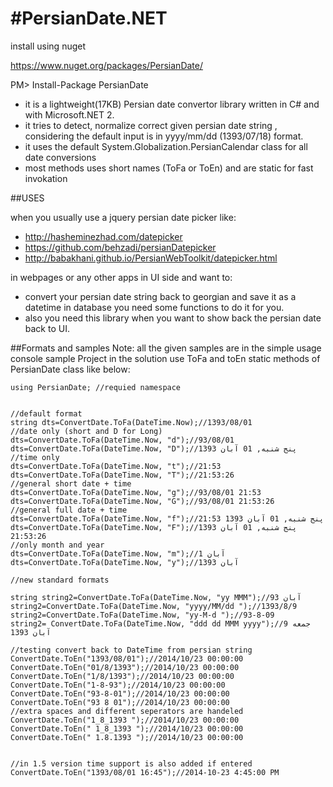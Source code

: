 #PersianDate.NET
===============
install using nuget

https://www.nuget.org/packages/PersianDate/

PM> Install-Package PersianDate

- it is a lightweight(17KB) Persian date convertor library written in C# and with Microsoft.NET 2.
- it tries to detect, normalize  correct given persian date string , considering the default input is in yyyy/mm/dd (1393/07/18) format.
- it uses the default System.Globalization.PersianCalendar class for all date conversions
- most methods uses short names (ToFa or ToEn) and are static for fast invokation

##USES

when you usually use a jquery persian date picker like:
- http://hasheminezhad.com/datepicker 
- https://github.com/behzadi/persianDatepicker
- http://babakhani.github.io/PersianWebToolkit/datepicker.html

in webpages or any other apps in UI side and want to:
- convert your persian date string back to georgian and save it as a datetime in database you need some functions to do it for you. 
- also you need this library when you want to show back the persian date back to UI.

##Formats and samples
Note: all the given samples are in the simple usage console sample Project in the solution
use ToFa and toEn static methods of PersianDate class like below:

	using PersianDate; //requied namespace


    //default format 
    string dts=ConvertDate.ToFa(DateTime.Now);//1393/08/01
    //date only (short and D for Long)
    dts=ConvertDate.ToFa(DateTime.Now, "d");//93/08/01 
    dts=ConvertDate.ToFa(DateTime.Now, "D");//پنج شنبه, 01 آبان 1393
    //time only 
    dts=ConvertDate.ToFa(DateTime.Now, "t");//21:53 
    dts=ConvertDate.ToFa(DateTime.Now, "T");//21:53:26
    //general short date + time
    dts=ConvertDate.ToFa(DateTime.Now, "g");//93/08/01 21:53 
    dts=ConvertDate.ToFa(DateTime.Now, "G");//93/08/01 21:53:26
    //general full date + time
    dts=ConvertDate.ToFa(DateTime.Now, "f");//پنج شنبه, 01 آبان 1393 21:53 
    dts=ConvertDate.ToFa(DateTime.Now, "F");//پنج شنبه, 01 آبان 1393 21:53:26
    //only month and year
    dts=ConvertDate.ToFa(DateTime.Now, "m");//آبان 1 
    dts=ConvertDate.ToFa(DateTime.Now, "y");//1393 آبان
    
    //new standard formats 
    
    string string2=ConvertDate.ToFa(DateTime.Now, "yy MMM");//93 آبان 
    string2=ConvertDate.ToFa(DateTime.Now, "yyyy/MM/dd ");//1393/8/9 
    string2=ConvertDate.ToFa(DateTime.Now, "yy-M-d ");//93-8-09
    string2= ConvertDate.ToFa(DateTime.Now, "ddd dd MMM yyyy");//جمعه 9 آبان 1393
    
    //testing convert back to DateTime from persian string
    ConvertDate.ToEn("1393/08/01");//2014/10/23 00:00:00 
    ConvertDate.ToEn("01/8/1393");//2014/10/23 00:00:00 
    ConvertDate.ToEn("1/8/1393");//2014/10/23 00:00:00 
    ConvertDate.ToEn("1-8-93");//2014/10/23 00:00:00 
    ConvertDate.ToEn("93-8-01");//2014/10/23 00:00:00 
    ConvertDate.ToEn("93 8 01");//2014/10/23 00:00:00 
    //extra spaces and different seperators are handeled 
    ConvertDate.ToEn("1_8_1393 ");//2014/10/23 00:00:00 
    ConvertDate.ToEn(" 1_8_1393 ");//2014/10/23 00:00:00 
    ConvertDate.ToEn(" 1.8.1393 ");//2014/10/23 00:00:00
	
	
	//in 1.5 version time support is also added if entered
	ConvertDate.ToEn("1393/08/01 16:45");//2014-10-23 4:45:00 PM
